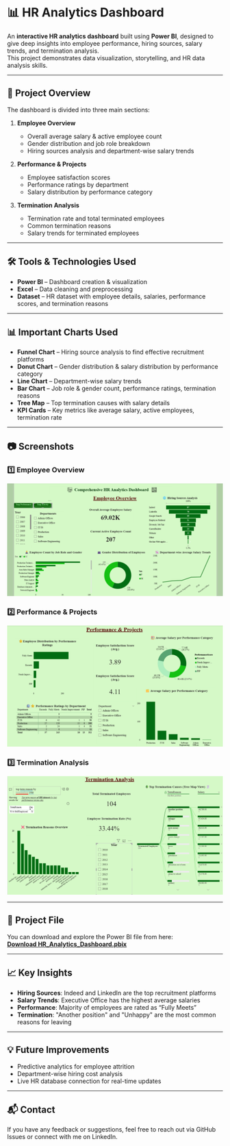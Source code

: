 # 📊  HR Analytics Dashboard

An **interactive HR analytics dashboard** built using **Power BI**, designed to give deep insights into employee performance, hiring sources, salary trends, and termination analysis.  
This project demonstrates data visualization, storytelling, and HR data analysis skills.

---

## 📌 Project Overview
The dashboard is divided into three main sections:

1. **Employee Overview**
   - Overall average salary & active employee count
   - Gender distribution and job role breakdown
   - Hiring sources analysis and department-wise salary trends

2. **Performance & Projects**
   - Employee satisfaction scores
   - Performance ratings by department
   - Salary distribution by performance category

3. **Termination Analysis**
   - Termination rate and total terminated employees
   - Common termination reasons
   - Salary trends for terminated employees

---

## 🛠 Tools & Technologies Used
- **Power BI** – Dashboard creation & visualization
- **Excel** – Data cleaning and preprocessing
- **Dataset** – HR dataset with employee details, salaries, performance scores, and termination reasons

---

## 📊 Important Charts Used
- **Funnel Chart** – Hiring source analysis to find effective recruitment platforms
- **Donut Chart** – Gender distribution & salary distribution by performance category
- **Line Chart** – Department-wise salary trends
- **Bar Chart** – Job role & gender count, performance ratings, termination reasons
- **Tree Map** – Top termination causes with salary details
- **KPI Cards** – Key metrics like average salary, active employees, termination rate

---

## 📷 Screenshots

### 1️⃣ Employee Overview
![Employee Overview](https://github.com//Kamatchi0812/HR_Analytics/raw/main/Dashboard_pg1.png)

### 2️⃣ Performance & Projects
![Performance & Projects](https://github.com//Kamatchi0812/HR_Analytics/raw/main/Dashboard_pg2.png)

### 3️⃣ Termination Analysis
![Termination Analysis](https://github.com//Kamatchi0812/HR_Analytics/raw/main/Dashboard_pg3.png)

---

## 📂 Project File
You can download and explore the Power BI file from here:  
[**Download HR_Analytics_Dashboard.pbix**](https://github.com//Kamatchi0812/HR_Analytics/raw/main/HR_analytics.pbix)

---

## 📈 Key Insights
- **Hiring Sources**: Indeed and LinkedIn are the top recruitment platforms
- **Salary Trends**: Executive Office has the highest average salaries
- **Performance**: Majority of employees are rated as “Fully Meets”
- **Termination**: "Another position" and "Unhappy" are the most common reasons for leaving
---

## 💡 Future Improvements
- Predictive analytics for employee attrition
- Department-wise hiring cost analysis
- Live HR database connection for real-time updates

---

## 📬 Contact
If you have any feedback or suggestions, feel free to reach out via GitHub Issues or connect with me on LinkedIn.
